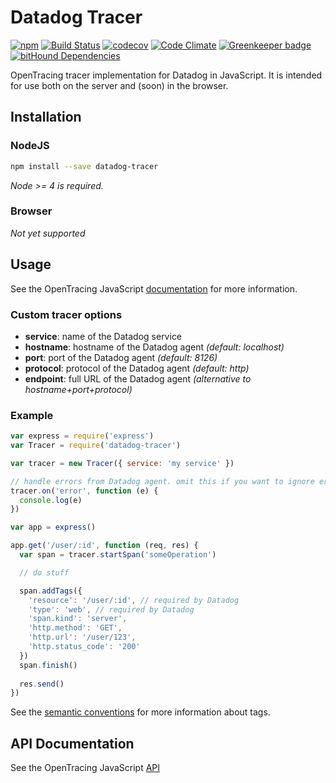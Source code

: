 # Datadog Tracer

[![npm](https://img.shields.io/npm/v/datadog-tracer.svg)](https://www.npmjs.com/package/datadog-tracer)
[![Build Status](https://travis-ci.org/rochdev/datadog-tracer-js.svg?branch=master)](https://travis-ci.org/rochdev/datadog-tracer-js)
[![codecov](https://codecov.io/gh/rochdev/datadog-tracer-js/branch/master/graph/badge.svg)](https://codecov.io/gh/rochdev/datadog-tracer-js)
[![Code Climate](https://codeclimate.com/github/rochdev/datadog-tracer-js/badges/gpa.svg)](https://codeclimate.com/github/rochdev/datadog-tracer-js)
[![Greenkeeper badge](https://badges.greenkeeper.io/rochdev/datadog-tracer-js.svg)](https://greenkeeper.io/)
[![bitHound Dependencies](https://www.bithound.io/github/rochdev/datadog-tracer-js/badges/dependencies.svg)](https://www.bithound.io/github/rochdev/datadog-tracer-js/master/dependencies/npm)

OpenTracing tracer implementation for Datadog in JavaScript.
It is intended for use both on the server and (soon) in the browser.

## Installation

### NodeJS

```sh
npm install --save datadog-tracer
```

*Node >= 4 is required.*

### Browser

*Not yet supported*

## Usage

See the OpenTracing JavaScript [documentation](https://github.com/opentracing/opentracing-javascript) for more information.

### Custom tracer options

* **service**: name of the Datadog service
* **hostname**: hostname of the Datadog agent *(default: localhost)*
* **port**: port of the Datadog agent *(default: 8126)*
* **protocol**: protocol of the Datadog agent *(default: http)*
* **endpoint**: full URL of the Datadog agent *(alternative to hostname+port+protocol)*

### Example

```js
var express = require('express')
var Tracer = require('datadog-tracer')

var tracer = new Tracer({ service: 'my service' })

// handle errors from Datadog agent. omit this if you want to ignore errors
tracer.on('error', function (e) {
  console.log(e)
})

var app = express()

app.get('/user/:id', function (req, res) {
  var span = tracer.startSpan('someOperation')

  // do stuff

  span.addTags({
    'resource': '/user/:id', // required by Datadog
    'type': 'web', // required by Datadog
    'span.kind': 'server',
    'http.method': 'GET',
    'http.url': '/user/123',
    'http.status_code': '200'
  })
  span.finish()
  
  res.send()
})
```

See the [semantic conventions](https://github.com/opentracing/specification/blob/master/semantic_conventions.md) for
more information about tags.

## API Documentation

See the OpenTracing JavaScript [API](https://doc.esdoc.org/github.com/opentracing/opentracing-javascript/)
